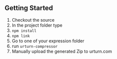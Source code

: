 ## Getting Started

1. Checkout the source
2. In the project folder type
  1. `npm install`
  2. `npm link`
3. Go to one of your expression folder
  1. run `urturn-compressor`
4. Manually upload the generated Zip to urturn.com
